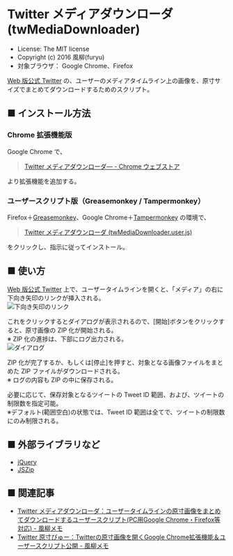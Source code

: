 Twitter メディアダウンローダ (twMediaDownloader)
================================================

- License: The MIT license  
- Copyright (c) 2016 風柳(furyu)  
- 対象ブラウザ： Google Chrome、Firefox

[Web 版公式 Twitter](https://twitter.com/) の、ユーザーのメディアタイムライン上の画像を、原寸サイズでまとめてダウンロードするためのスクリプト。  


■ インストール方法 
---
### Chrome 拡張機能版  
Google Chrome で、  

> [Twitter メディアダウンローダ― - Chrome ウェブストア](https://chrome.google.com/webstore/detail/twitter-media-downloader/cblpjenafgeohmnjknfhpdbdljfkndig?hl=ja)  

より拡張機能を追加する。  


### ユーザースクリプト版（Greasemonkey / Tampermonkey）
Firefox＋[Greasemonkey](https://addons.mozilla.org/ja/firefox/addon/greasemonkey/)、Google Chrome＋[Tampermonkey](https://chrome.google.com/webstore/detail/tampermonkey/dhdgffkkebhmkfjojejmpbldmpobfkfo?hl=ja) の環境で、  

> [Twitter メディアダウンローダ (twMediaDownloader.user.js)](https://github.com/furyutei/twMediaDownloader/raw/master/src/js/twMediaDownloader.user.js)  
                                
をクリックし、指示に従ってインストール。  


■ 使い方
---
[Web 版公式 Twitter](https://twitter.com/) 上で、ユーザータイムラインを開くと、「メディア」の右に下向き矢印のリンクが挿入される。  
![下向き矢印のリンク](https://cdn-ak.f.st-hatena.com/images/fotolife/f/furyu-tei/20160723/20160723224518.jpg)  

これをクリックするとダイアログが表示されるので、[開始]ボタンをクリックすると、原寸画像の ZIP 化が開始される。  
※ ZIP 化の進捗は、下部にログ出力される。  
![ダイアログ](https://cdn-ak.f.st-hatena.com/images/fotolife/f/furyu-tei/20160723/20160723224527.jpg)  

ZIP 化が完了するか、もしくは[停止]を押すと、対象となる画像ファイルをまとめた ZIP ファイルがダウンロードされる。  
※ ログの内容も ZIP の中に保存される。

必要に応じて、保存対象となるツイートの Tweet ID 範囲、および、ツイートの制限数を指定可能。  
※デフォルト(範囲空白)の状態では、Tweet ID 範囲は全てで、ツイートの制限数にのみ制限される。  


■ 外部ライブラリなど
---
- [jQuery](https://jquery.com/)  
- [JSZip](https://stuk.github.io/jszip/)  


■ 関連記事
---
- [Twitter メディアダウンローダ：ユーザータイムラインの原寸画像をまとめてダウンロードするユーザースクリプト(PC用Google Chrome・Firefox等対応) - 風柳メモ](http://furyu.hatenablog.com/entry/20160723/1469282864)
- [Twitter 原寸びゅー：Twitterの原寸画像を開くGoogle Chrome拡張機能＆ユーザースクリプト公開 - 風柳メモ](http://furyu.hatenablog.com/entry/20160116/1452871567)  
